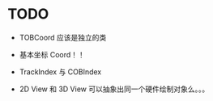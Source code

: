 # TODO

- TOBCoord 应该是独立的类
- 基本坐标 Coord！！
- TrackIndex 与 COBIndex

- 2D View 和 3D View 可以抽象出同一个硬件绘制对象么。。。